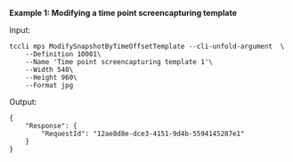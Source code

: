 **Example 1: Modifying a time point screencapturing template**



Input: 

```
tccli mps ModifySnapshotByTimeOffsetTemplate --cli-unfold-argument  \
    --Definition 10001\
    --Name 'Time point screencapturing template 1'\
    --Width 540\
    --Height 960\
    --Format jpg
```

Output: 
```
{
    "Response": {
        "RequestId": "12ae8d8e-dce3-4151-9d4b-5594145287e1"
    }
}
```

